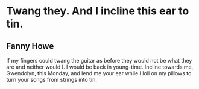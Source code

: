# Twang they. And I incline this ear to tin.
## Fanny Howe
If my fingers could twang
the guitar as before they
would not be what they are and
neither would I. I
would be back in young-time. Incline
towards me, Gwendolyn, this
Monday, and lend me your ear
while I loll on my pillows to
turn your songs from strings into tin.